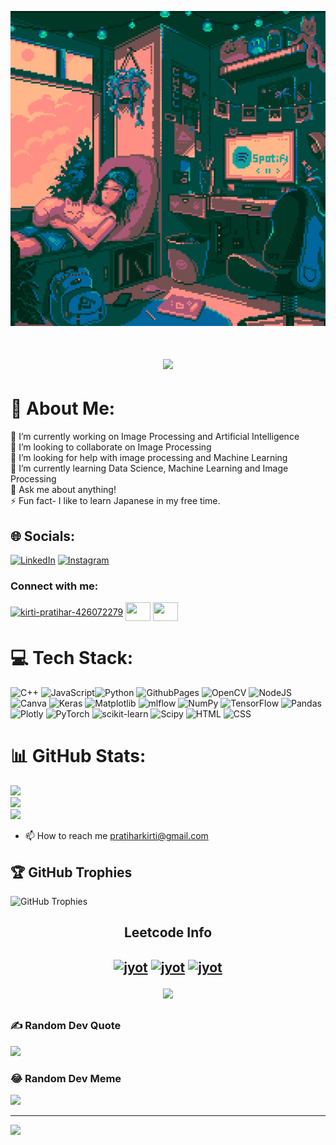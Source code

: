 ![MasterHead](1.gif)
<h1 align="center">
    <img src="https://readme-typing-svg.herokuapp.com/?font=Righteous&size=35&center=true&vCenter=true&width=500&height=70&duration=4000&lines=Hi+There!+👋;+I'm+Kirti+Pratihar!;" />
</h1>

# 💫 About Me:
🔭 I’m currently working on Image Processing and Artificial Intelligence<br>👯 I’m looking to collaborate on Image Processing<br>🤝 I’m looking for help with image processing and Machine Learning<br>🌱 I’m currently learning Data Science, Machine Learning and Image Processing<br>💬 Ask me about anything!<br>⚡ Fun fact- I like to learn Japanese in my free time.


## 🌐 Socials:
[![LinkedIn](https://img.shields.io/badge/LinkedIn-%230077B5.svg?logo=linkedin&logoColor=white)](https://linkedin.com/in/kirti-pratihar-426072279) [![Instagram](https://img.shields.io/badge/Instagram-%23E4405F.svg?logo=instagram&logoColor=white)](https://www.instagram.com/its_kirtip_03?igsh=MXF5eHJ3ZjJ5NGw5aQ==)

<h3 align="left">Connect with me:</h3>
<p align="left">
<a href="https://linkedin.com/in/kirti-pratihar-426072279" target="blank"><img align="center" src="https://raw.githubusercontent.com/rahuldkjain/github-profile-readme-generator/master/src/images/icons/Social/linked-in-alt.svg" alt="kirti-pratihar-426072279" height="30" width="40" /></a>
<a href="https://www.hackerrank.com/profile/kirtipratihar03" target="blank"><img align="center" src="https://raw.githubusercontent.com/rahuldkjain/github-profile-readme-generator/master/src/images/icons/Social/hackerrank.svg" alt="" height="30" width="40" /></a>
<a href="https://www.leetcode.com/@Kirti03" target="blank"><img align="center" src="https://raw.githubusercontent.com/rahuldkjain/github-profile-readme-generator/master/src/images/icons/Social/leet-code.svg"  height="30" width="40" /></a>
</p>


# 💻 Tech Stack:
![C++](https://img.shields.io/badge/c++-%2300599C.svg?style=for-the-badge&logo=c%2B%2B&logoColor=white) ![JavaScript](https://img.shields.io/badge/javascript-%23323330.svg?style=for-the-badge&logo=javascript&logoColor=%23F7DF1E)![Python](https://img.shields.io/badge/python-3670A0?style=for-the-badge&logo=python&logoColor=ffdd54) ![GithubPages](https://img.shields.io/badge/github%20pages-121013?style=for-the-badge&logo=github&logoColor=white) ![OpenCV](https://img.shields.io/badge/opencv-%23white.svg?style=for-the-badge&logo=opencv&logoColor=white) ![NodeJS](https://img.shields.io/badge/node.js-6DA55F?style=for-the-badge&logo=node.js&logoColor=white) ![Canva](https://img.shields.io/badge/Canva-%2300C4CC.svg?style=for-the-badge&logo=Canva&logoColor=white) ![Keras](https://img.shields.io/badge/Keras-%23D00000.svg?style=for-the-badge&logo=Keras&logoColor=white) ![Matplotlib](https://img.shields.io/badge/Matplotlib-%23ffffff.svg?style=for-the-badge&logo=Matplotlib&logoColor=black) ![mlflow](https://img.shields.io/badge/mlflow-%23d9ead3.svg?style=for-the-badge&logo=numpy&logoColor=blue) ![NumPy](https://img.shields.io/badge/numpy-%23013243.svg?style=for-the-badge&logo=numpy&logoColor=white) ![TensorFlow](https://img.shields.io/badge/TensorFlow-%23FF6F00.svg?style=for-the-badge&logo=TensorFlow&logoColor=white) ![Pandas](https://img.shields.io/badge/pandas-%23150458.svg?style=for-the-badge&logo=pandas&logoColor=white) ![Plotly](https://img.shields.io/badge/Plotly-%233F4F75.svg?style=for-the-badge&logo=plotly&logoColor=white) ![PyTorch](https://img.shields.io/badge/PyTorch-%23EE4C2C.svg?style=for-the-badge&logo=PyTorch&logoColor=white) ![scikit-learn](https://img.shields.io/badge/scikit--learn-%23F7931E.svg?style=for-the-badge&logo=scikit-learn&logoColor=white) ![Scipy](https://img.shields.io/badge/SciPy-%230C55A5.svg?style=for-the-badge&logo=scipy&logoColor=%white) ![HTML](https://img.shields.io/badge/HTML-%23E34F26.svg?style=for-the-badge&logo=html5&logoColor=white) ![CSS](https://img.shields.io/badge/CSS-%231572B6.svg?style=for-the-badge&logo=css3&logoColor=white)

# 📊 GitHub Stats:
![](https://github-readme-stats.vercel.app/api?username=KirtiPratihar&theme=dark&hide_border=false&include_all_commits=false&count_private=false)<br/>
![](https://github-readme-streak-stats.herokuapp.com/?user=KirtiPratihar&theme=dark&hide_border=false)<br/>
![](https://github-readme-stats.vercel.app/api/top-langs/?username=KirtiPratihar&theme=dark&hide_border=false&include_all_commits=false&count_private=false&layout=compact)
- 📫 How to reach me pratiharkirti@gmail.com

## 🏆 GitHub Trophies
![GitHub Trophies](https://github-profile-trophy.vercel.app/?username=KirtiPratihar&theme=radicall&no-frame=false&no-bg=false&margin-w=4)


<h2 align="center">Leetcode Info<h2>
 
<p align="center">
  <a href="https://leetcode.com/u/Kirti03/" target="_blank"><img align="center" src="https://assets.leetcode.com/static_assets/marketing/2024-50.gif" alt="jyot" height="100" width="100" /></a>
  <a href="https://leetcode.com/u/Kirti03/" target="_blank"><img align="center" src="https://assets.leetcode.com/static_assets/others/Introduction_to_Pandas.gif" alt="jyot" height="100" width="100" /></a>
  <a href="https://leetcode.com/u/Kirti03/" target="_blank"><img align="center" src="https://assets.leetcode.com/static_assets/marketing/2024-100-new.gif" alt="jyot" height="100" width="100" /></a>
</p>
<p align="center">
  
<img  align=top flex-grow=1 src="https://leetcard.jacoblin.cool/Uditya_Narayan_Tiwari?theme=dark&font=Nunito&ext=heatmap&width=600&height=300&animation=true" /> 
</p>



### ✍ Random Dev Quote
![](https://quotes-github-readme.vercel.app/api?type=horizontal&theme=radical)

### 😂 Random Dev Meme
<img src='https://randommeme-five.vercel.app/' style="height: 400px;"/>

---
[![](https://visitcount.itsvg.in/api?id=KirtiPratihar&icon=0&color=0)](https://visitcount.itsvg.in)

<!-- Proudly created with GPRM ( https://gprm.itsvg.in ) -->
